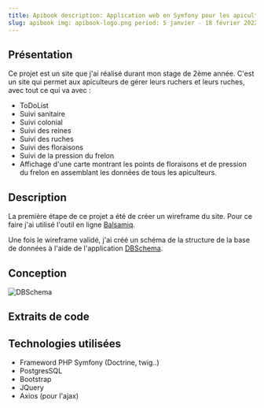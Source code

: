 ```yaml
---
title: Apibook description: Application web en Symfony pour les apiculteurs !
slug: apibook img: apibook-logo.png period: 5 janvier - 18 février 2022 technologies: Symfony - PHP
---
```


## Présentation

Ce projet est un site que j'ai réalisé durant mon stage de 2ème année. C'est un site qui permet aux apiculteurs de gérer
leurs ruchers et leurs ruches, avec tout ce qui va avec :

- ToDoList
- Suivi sanitaire
- Suivi colonial
- Suivi des reines
- Suivi des ruches
- Suivi des floraisons
- Suivi de la pression du frelon
- Affichage d'une carte montrant les points de floraisons et de pression du frelon en assemblant les données de tous les
  apiculteurs.

## Description

La première étape de ce projet a été de créer un wireframe du site. Pour ce faire j'ai utilisé l'outil en
ligne [Balsamiq](https://balsamiq.com/wireframes/).

Une fois le wireframe validé, j'ai créé un schéma de la structure de la base de données à l'aide de
l'application [DBSchema](https://dbschema.com/index_fr.html).

## Conception

![DBSchema](/images/apibook/dbschema.png)

## Extraits de code

## Technologies utilisées

- Frameword PHP Symfony (Doctrine, twig..)
- PostgresSQL
- Bootstrap
- JQuery
- Axios (pour l'ajax)
